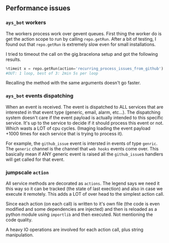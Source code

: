 ## Performance issues

### `ays_bot` workers
The workers process work over gevent queues. First thing the worker do is get the action scope to run by calling `repo.getRun`.
After a bit of testing, I found out that `repo.getRun` is extremely slow even for small installations.

I tried to timeout the call on the gig.bracelona setup and got the following results.

```python
%timeit x = repo.getRun(action='recurring_process_issues_from_github')
#OUT: 1 loop, best of 3: 2min 5s per loop
```

Recalling the method with the same arguments doesn't go faster.

### `ays_bot` events dispatching
When an event is received. The event is dispatched to ALL services that are interested in that event type (generic, email, alarm, etc...).
The dispatching system doesn't care if the event payload is actually intended to this specific service. It's up to the service
to decide if it should process this event or not. Which wasts a LOT of cpu cycles. (Imaging loading the event payload +1000 times
for each service that is trying to process it).

For example, the `github_issue` event is intersted in events of type `genric`. The `generic` channel is the channel that `web hooks`
events come over. This basically mean if ANY generic event is raised all the `github_issue`s handlers will get called for that event.

### jumpscale `action`
All service methods are decorated as `actions`. The legend says we need it this way so it can be tracked (the state of last exection)
and also in case we execute it remotely. This adds a LOT of over head to the simplest action call.

Since each action (on each call) is written to it's own file (the code is even modified and some dependencies are injected) and
then is reloaded as a python module using `importlib` and then executed. Not mentioning the code quality.

A heavy IO operations are involved for each action call, plus string manipulation.
